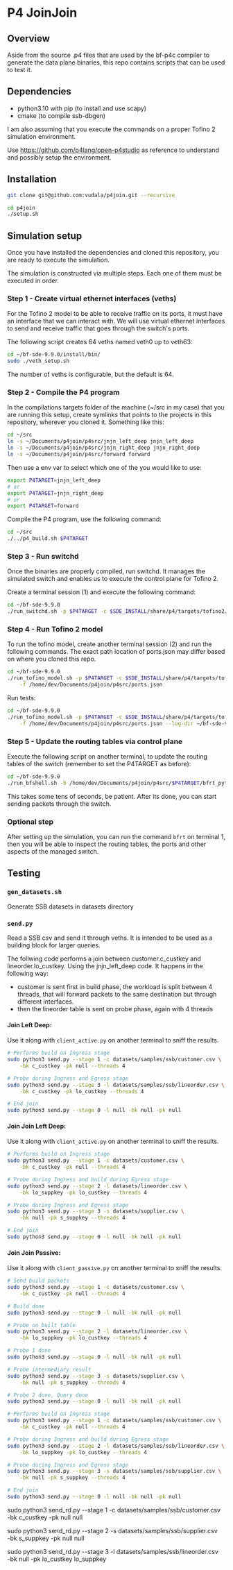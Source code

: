 # P4 JoinJoin

## Overview 

Aside from the source .p4 files that are used by the bf-p4c compiler to generate
the data plane binaries, this repo contains scripts that can be used to test it.

## Dependencies
- python3.10 with pip (to install and use scapy)
- cmake (to compile ssb-dbgen)

I am also assuming that you execute the commands on a proper Tofino 2 simulation
environment.

Use https://github.com/p4lang/open-p4studio as reference to understand and
possibly setup the environment.

## Installation 
```bash
git clone git@github.com:vudala/p4join.git --recursive

cd p4join
./setup.sh
```

## Simulation setup

Once you have installed the dependencies and cloned this repository, you are
ready to execute the simulation.

The simulation is constructed via multiple steps. Each one of them must be 
executed in order.


### Step 1 - Create virtual ethernet interfaces (veths)

For the Tofino 2 model to be able to receive traffic on its ports, it must have
an interface that we can interact with. We will use virtual ethernet interfaces
to send and receive traffic that goes through the switch's ports.

The following script creates 64 veths named veth0 up to veth63:

```bash
cd ~/bf-sde-9.9.0/install/bin/
sudo ./veth_setup.sh
```

The number of veths is configurable, but the default is 64.

### Step 2 - Compile the P4 program

In the compilations targets folder of the machine (~/src in my case) that
you are running this setup, create symlinks that points to the projects in this
repository, wherever you cloned it. Something like this:

```bash
cd ~/src
ln -s ~/Documents/p4join/p4src/jnjn_left_deep jnjn_left_deep
ln -s ~/Documents/p4join/p4src/jnjn_right_deep jnjn_right_deep
ln -s ~/Documents/p4join/p4src/forward forward
```

Then use a env var to select which one of the you would like to use:

```bash
export P4TARGET=jnjn_left_deep
# or
export P4TARGET=jnjn_right_deep
# or
export P4TARGET=forward
```

Compile the P4 program, use the following command:
```bash
cd ~/src
./../p4_build.sh $P4TARGET
```

### Step 3 - Run switchd

Once the binaries are properly compiled, run switchd. It manages the 
simulated switch and enables us to execute the control plane for Tofino 2.

Create a terminal session (1) and execute the following command:

```bash
cd ~/bf-sde-9.9.0
./run_switchd.sh -p $P4TARGET -c $SDE_INSTALL/share/p4/targets/tofino2/$P4TARGET/$P4TARGET.conf --arch tf2
```

### Step 4 - Run Tofino 2 model

To run the tofino model, create another terminal session (2) and run the 
following commands. The exact path location of ports.json may differ based on
where you cloned this repo.

```bash
cd ~/bf-sde-9.9.0
./run_tofino_model.sh -p $P4TARGET -c $SDE_INSTALL/share/p4/targets/tofino2/$P4TARGET/$P4TARGET.conf --arch tf2 \
    -f /home/dev/Documents/p4join/p4src/ports.json
```

Run tests:
```bash
cd ~/bf-sde-9.9.0
./run_tofino_model.sh -p $P4TARGET -c $SDE_INSTALL/share/p4/targets/tofino2/$P4TARGET/$P4TARGET.conf --arch tf2 \
    -f /home/dev/Documents/p4join/p4src/ports.json --log-dir ~/bf-sde-9.9.0/logs
```


### Step 5 - Update the routing tables via control plane

Execute the following script on another terminal, to update the routing tables of the
switch (remember to set the P4TARGET as before):

```bash
cd ~/bf-sde-9.9.0
./run_bfshell.sh -b /home/dev/Documents/p4join/p4src/$P4TARGET/bfrt_python/setup.py
```

This takes some tens of seconds, be patient.
After its done, you can start sending packets through the switch.

### Optional step

After setting up the simulation, you can run the command `bfrt` on terminal 1,
then you will be able to inspect the routing tables, the ports and other aspects
of the managed switch.

## Testing

### `gen_datasets.sh`

Generate SSB datasets in datasets directory

### `send.py`
Read a SSB csv and send it through veths. It is intended to be used as a
building block for larger queries.

The follwing code performs a join between customer.c_custkey and
lineorder.lo_custkey. Using the jnjn_left_deep code.
It happens in the following way:
- customer is sent first in build phase, the workload is split between 4
threads, that will forward packets to the same destination but through different
interfaces.
- then the lineorder table is sent on probe phase, again with 4 threads

#### Join Left Deep:

Use it along with `client_active.py` on another terminal to sniff the results.

```bash
# Performs build on Ingress stage
sudo python3 send.py --stage 1 -c datasets/samples/ssb/customer.csv \
    -bk c_custkey -pk null --threads 4

# Probe during Ingress and Egress stage
sudo python3 send.py --stage 3 -l datasets/samples/ssb/lineorder.csv \
    -bk c_custkey -pk lo_custkey --threads 4

# End join
sudo python3 send.py --stage 0 -l null -bk null -pk null
```

#### Join Join Left Deep:

Use it along with `client_active.py` on another terminal to sniff the results.

```bash
# Performs build on Ingress stage
sudo python3 send.py --stage 1 -c datasets/customer.csv \
    -bk c_custkey -pk null --threads 4

# Probe during Ingress and build during Egress stage
sudo python3 send.py --stage 2 -l datasets/lineorder.csv \
    -bk lo_suppkey -pk lo_custkey --threads 4

# Probe during Ingress and Egress stage
sudo python3 send.py --stage 3 -s datasets/supplier.csv \
    -bk null -pk s_suppkey --threads 4

# End join
sudo python3 send.py --stage 0 -l null -bk null -pk null
```


#### Join Join Passive:

Use it along with `client_passive.py` on another terminal to sniff the results.

```bash
# Send build packets
sudo python3 send.py --stage 1 -c datasets/customer.csv \
    -bk c_custkey -pk null --threads 4

# Build done
sudo python3 send.py --stage 0 -l null -bk null -pk null

# Probe on built table
sudo python3 send.py --stage 2 -l datasets/lineorder.csv \
    -bk lo_suppkey -pk lo_custkey --threads 4

# Probe 1 done
sudo python3 send.py --stage 0 -l null -bk null -pk null

# Probe intermediary result
sudo python3 send.py --stage 3 -s datasets/supplier.csv \
    -bk null -pk s_suppkey --threads 4

# Probe 2 done, Query done
sudo python3 send.py --stage 0 -l null -bk null -pk null
```


```bash
# Performs build on Ingress stage
sudo python3 send.py --stage 1 -c datasets/samples/ssb/customer.csv \
    -bk c_custkey -pk null --threads 4

# Probe during Ingress and build during Egress stage
sudo python3 send.py --stage 2 -l datasets/samples/ssb/lineorder.csv \
    -bk lo_suppkey -pk lo_custkey --threads 4

# Probe during Ingress and Egress stage
sudo python3 send.py --stage 3 -s datasets/samples/ssb/supplier.csv \
    -bk null -pk s_suppkey --threads 4

# End join
sudo python3 send.py --stage 0 -l null -bk null -pk null
```


sudo python3 send_rd.py --stage 1 -c datasets/samples/ssb/customer.csv \
    -bk c_custkey -pk null null

sudo python3 send_rd.py --stage 2 -s datasets/samples/ssb/supplier.csv \
    -bk s_suppkey -pk null null

sudo python3 send_rd.py --stage 3 -l datasets/samples/ssb/lineorder.csv \
    -bk null -pk lo_custkey lo_suppkey
